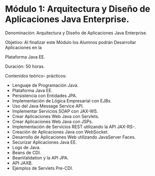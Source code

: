 # Módulo 1: Arquitectura y Diseño de Aplicaciones Java Enterprise.

Denominación: Arquitectura y Diseño de Aplicaciones Java Enterprise.

Objetivo: Al finalizar este Módulo los Alumnos podrán Desarrollar Aplicaciones en la

Plataforma Java EE.

Duración: 50 horas.

Contenidos teórico- prácticos:

* Lenguaje de Programación Java.
* Plataforma Java EE.
* Persistencia con Entidades JPA.
* Implementación de Lógica Empresarial con EJBs.
* Uso del Java Message Service API.
* Implementar Servicios SOAP con JAX-WS.
* Crear Aplicaciones Web Java con Servlets.
* Crear Aplicaciones Web Java con JSPs.
* Implementación de Servicios REST utilizando la API JAX-RS-.
* Creación de Aplicaciones Java con WebSocket.
* Desarrollo de Aplicaciones Web utilizando JavaServer Faces.
* Securizar Aplicaciones Java EE.
* Logs de Java.
* Beans de CDI.
* BeanValidation y la API JPA.
* API JAXB.
* Ejemplos de Servlets Pre-CDI.
